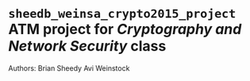 `sheedb_weinsa_crypto2015_project`
ATM project for *Cryptography and Network Security* class
=====

Authors:
Brian Sheedy
Avi Weinstock
